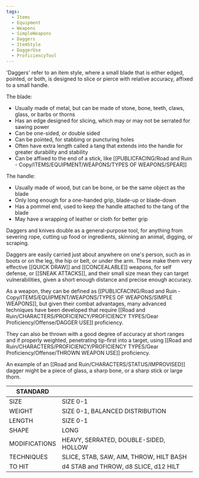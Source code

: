 ```yaml
---
tags:
  - Items
  - Equipment
  - Weapons
  - SimpleWeapons
  - Daggers
  - ItemStyle
  - DaggerUse
  - ProficiencyTool
---
```

'Daggers' refer to an item style, where a small blade that is either edged, pointed, or both, is designed to slice or pierce with relative accuracy, affixed to a small handle.

The blade:
- Usually made of metal, but can be made of stone, bone, teeth, claws, glass, or barbs or thorns
- Has an edge designed for slicing, which may or may not be serrated for sawing power
- Can be one-sided, or double sided
- Can be pointed, for stabbing or puncturing holes
- Often have extra length called a tang that extends into the handle for greater durability and stability
- Can be affixed to the end of a stick, like [[PUBLICFACING/Road and Ruin - Copy/ITEMS/EQUIPMENT/WEAPONS/TYPES OF WEAPONS/SPEAR]]

The handle:
- Usually made of wood, but can be bone, or be the same object as the blade
- Only long enough for a one-handed grip, blade-up or blade-down
- Has a pommel end, used to keep the handle attached to the tang of the blade
- May have a wrapping of leather or cloth for better grip

Daggers and knives double as a general-purpose tool, for anything from severing rope, cutting up food or ingredients, skinning an animal, digging, or scraping.

Daggers are easily carried just about anywhere on one's person, such as in boots or on the leg, the hip or belt, or under the arm. These make them very effective [[QUICK DRAW]] and [[CONCEALABLE]] weapons, for self defense, or [[SNEAK ATTACKS]], and their small size mean they can target vulnerabilities, given a short enough distance and precise enough accuracy.

As a weapon, they can be defined as [[PUBLICFACING/Road and Ruin - Copy/ITEMS/EQUIPMENT/WEAPONS/TYPES OF WEAPONS/SIMPLE WEAPONS]], but given their combat advantages, many advanced techniques have been developed that require [[Road and Ruin/CHARACTERS/PROFICIENCY/PROFICIENCY TYPES/Gear Proficiency/Offense/DAGGER USE]] proficiency.

They can also be thrown with a good degree of accuracy at short ranges and if properly weighted, penetrating tip-first into a target, using [[Road and Ruin/CHARACTERS/PROFICIENCY/PROFICIENCY TYPES/Gear Proficiency/Offense/THROWN WEAPON USE]] proficiency.

An example of an [[Road and Ruin/CHARACTERS/STATUS/IMPROVISED]] dagger might be a piece of glass, a sharp bone, or a sharp stick or large thorn.

| STANDARD      |                                         |
| ------------- | --------------------------------------- |
| SIZE          | SIZE 0-1                                |
| WEIGHT        | SIZE 0-1, BALANCED DISTRIBUTION         |
| LENGTH        | SIZE 0-1                                |
| SHAPE         | LONG                                    |
| MODIFICATIONS | HEAVY, SERRATED, DOUBLE-SIDED, HOLLOW   |
| TECHNIQUES    | SLICE, STAB, SAW, AIM, THROW, HILT BASH |
| TO HIT        | d4 STAB and THROW, d8 SLICE, d12 HILT   |
